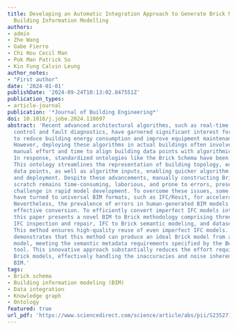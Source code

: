 ```yaml
---
title: Developing an Automatic Integration Approach to Generate Brick Model from Imperfect
  Building Information Modelling
authors:
- admin
- Zhe Wang
- Gabe Fierro
- Chi Hou Cecil Man
- Pok Man Patrick So
- Kin Fung Calvin Leung
author_notes:
- "First author"
date: '2024-01-01'
publishDate: '2024-09-24T10:13:02.847551Z'
publication_types:
- article-journal
publication: '*Journal of Building Engineering*'
doi: 10.1016/j.jobe.2024.110697
abstract: 'Recent advanced architectural algorithms, such as real-time optimization
  control and fault diagnostics, have garnered significant interest for their ability
  to reduce building energy consumption and improve equipment maintenance efficiency.
  However, deploying these algorithms in actual buildings often involves significant
  manual effort and time to align building data points with algorithmic requirements.
  In response, standardized ontologies like the Brick Schema have been introduced.
  This ontology streamlines the representation of building topology, equipment, and
  data points, as well as algorithm inputs, enabling quicker algorithm integration
  and deployment. Despite these advancements, manually constructing Brick models from
  scratch remains time-consuming, laborious, and prone to errors, presenting a new
  challenge in rapid model development. To overcome these issues, some researchers
  have turned to universal BIM formats, such as IFC/Revit, for accelerated Brick modeling.
  Nevertheless, the prevalence of errors in human-generated BIM models often impedes
  effective conversion. To efficiently convert imperfect IFC models into Brick models,
  this paper presents a novel BIM to Brick methodology comprising three key steps:
  IFC inspection and repair, IFC to Brick semantic modeling, and dataset mapping.
  This method ensures high-quality reuse of even imperfect IFC models. Our case study
  demonstrates that this method can produce an ideal Brick model from a flawed BIM
  model, meeting the semantic metadata requirements specified by the BuildingMOTIF
  tool. This innovative approach substantially reduces the effort required to generate
  Brick models, effectively handling the inaccuracies and noise inherent in real-world
  BIM.'
tags:
- Brick schema
- Building information modeling (BIM)
- Data integration
- Knowledge graph
- Ontology
featured: true
url_pdf: 'https://www.sciencedirect.com/science/article/abs/pii/S2352710224022654'
---
```

